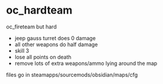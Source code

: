 # oc_hardteam
oc_fireteam but hard
- jeep gauss turret does 0 damage
- all other weapons do half damage
- skill 3
- lose all points on death
- remove lots of extra weapons/ammo lying around the map
  
files go in steamapps/sourcemods/obsidian/maps/cfg
